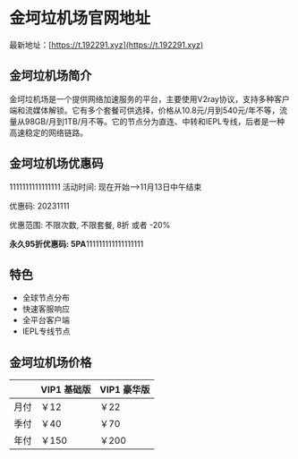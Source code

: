 # 金坷垃机场官网地址

最新地址：[https://t.192291.xyz](https://t.192291.xyz)

## 金坷垃机场简介

金坷垃机场是一个提供网络加速服务的平台，主要使用V2ray协议，支持多种客户端和流媒体解锁。它有多个套餐可供选择，价格从10.8元/月到540元/年不等，流量从98GB/月到1TB/月不等。它的节点分为直连、中转和IEPL专线，后者是一种高速稳定的网络链路。

## 金坷垃机场优惠码
1111111111111111
活动时间: 现在开始—>11月13日中午结束

优惠码: 20231111

优惠范围: 不限次数, 不限套餐, 8折 或者 -20%

**永久95折优惠码: 5PA**111111111111111111

## 特色

* 全球节点分布
* 快速客服响应
* 全平台客户端
* IEPL专线节点

## 金坷垃机场价格

||VIP1 基础版|VIP1 豪华版|
|----|----|----|
|月付|￥12|￥22|
|季付|￥40|￥70|
|年付|￥150|￥200|

